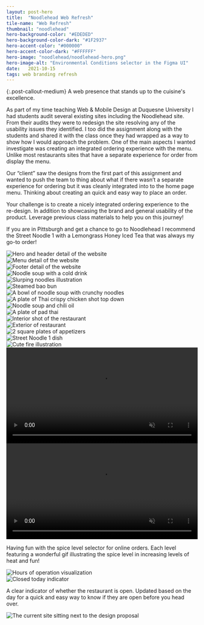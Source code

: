 ```yaml
---
layout: post-hero
title:  "Noodlehead Web Refresh"
tile-name: "Web Refresh"
thumbnail: "noodlehead"
hero-background-color: "#EDEDED"
hero-background-color-dark: "#1F2937"
hero-accent-color: "#000000"
hero-accent-color-dark: "#FFFFFF"
hero-image: "noodlehead/noodlehead-hero.png"
hero-image-alt: "Environmental Conditions selector in the Figma UI"
date:   2021-10-15
tags: web branding refresh
---
```


{:.post-callout-medium}
A web presence that stands up to the cuisine's excellence.

As part of my time teaching Web & Mobile Design at Duquesne University I had students audit several existing sites including the Noodlehead site. From their audits they were to redesign the site resolving any of the usability issues they identified. I too did the assignment along with the students and shared it with the class once they had wrapped as a way to show how I would approach the problem. One of the main aspects I wanted investigate was creating an integrated ordering experience with the menu. Unlike most restaurants sites that have a separate experience for order from display the menu.

Our “client” saw the designs from the first part of this assignment and wanted to push the team to thing about what if there wasn’t a separate experience for ordering but it was cleanly integrated into to the home page menu. Thinking about creating an quick and easy way to place an order.

Your challenge is to create a nicely integrated ordering experience to the re-design. In addition to showcasing the brand and general usability of the product. Leverage previous class materials to help you on this journey!

If you are in Pittsburgh and get a chance to go to Noodlehead I recommend the Street Noodle 1 with a Lemongrass Honey Iced Tea that was always my go-to order!

<div class="grid-x grid-padding-x grid-margin-y">
  <div class="cell">
    <img src="../img/noodlehead/header-hero.jpg" alt="Hero and header detail of the website">
  </div>
  <div class="cell">
    <img src="../img/noodlehead/menu-zoom.jpg" alt="Menu detail of the website">
  </div>
  <div class="cell">
    <img src="../img/noodlehead/footer-detail.jpg" alt="Footer detail of the website">
  </div>
</div>

<div class="grid-x grid-padding-x grid-margin-y">
  <div class="cell small-6 medium-3">
    <img src="../img/noodlehead/noodles-bottle.jpg" alt="Noodle soup with a cold drink">
  </div>
  <div class="cell small-6 medium-3">
    <img src="../img/noodlehead/slurp-illustration.jpg" alt="Slurping noodles illustration">
  </div>
  <div class="cell small-6 medium-3">
    <img src="../img/noodlehead/bao.jpg" alt="Steamed bao bun">
  </div>
  <div class="cell small-6 medium-3">
    <img src="../img/noodlehead/crunchy-noodles.jpg" alt="A bowl of noodle soup with crunchy noodles">
  </div>
  <div class="cell small-6 medium-3">
    <img src="../img/noodlehead/street-noodle-1.jpg" alt="A plate of Thai crispy chicken shot top down">
  </div>
  <div class="cell small-6 medium-3">
    <img src="../img/noodlehead/chili.jpg" alt="Noodle soup and chili oil">
  </div>
  <div class="cell small-6 medium-3">
    <img src="../img/noodlehead/pad-thai.jpg" alt="A plate of pad thai">
  </div>
  <div class="cell small-6 medium-3">
    <img src="../img/noodlehead/interior.jpg" alt="Interior shot of the restaurant">
  </div>
  <div class="cell small-6 medium-3">
    <img src="../img/noodlehead/store-front.jpg" alt="Exterior of restaurant">
  </div>
  <div class="cell small-6 medium-3">
    <img src="../img/noodlehead/triangles.jpg" alt="2 square plates of appetizers">
  </div>
  <div class="cell small-6 medium-3">
    <img src="../img/noodlehead/noodle-1-top.jpg" alt="Street Noodle 1 dish">
  </div>
  <div class="cell small-6 medium-3">
    <img src="../img/noodlehead/fire-illustration.jpg" alt="Cute fire illustration">
  </div>
</div>

<div class="grid-x grid-padding-x grid-margin-y">
  <div class="cell medium-6">
    <video autoplay loop muted playsinline width="100%" title="Spice level slider fun - Medium">
      <source src="../img/noodlehead/spice-level-medium.mp4" type="video/mp4">
    </video>
  </div>
  <div class="cell medium-6">
    <video autoplay loop muted playsinline width="100%" title="Spice level slider fun - Crazy Hot">
      <source src="../img/noodlehead/spice-level-crazy-hot.mp4" type="video/mp4">
    </video>
  </div>
</div>

Having fun with the spice level selector for online orders. Each level featuring a wonderful gif illustrating the spice level in increasing levels of heat and fun!

<div class="grid-x grid-padding-x grid-margin-y">
  <div class="cell medium-6">
    <img src="../img/noodlehead/open-daily.jpg" alt="Hours of operation visualization">
  </div>
  <div class="cell medium-6">
    <img src="../img/noodlehead/closed-today-fun.jpg" alt="Closed today indicator">
  </div>
</div>

A clear indicator of whether the restaurant is open. Updated based on the day for a quick and easy way to know if they are open before you head over.

<div class="grid-x grid-padding-x grid-margin-y">
  <div class="cell">
    <img src="../img/noodlehead/old-new.jpg" alt="The current site sitting next to the design proposal">
  </div>
</div>
